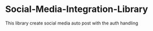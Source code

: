 # Social-Media-Integration-Library
This library create social media auto post with the auth handling
